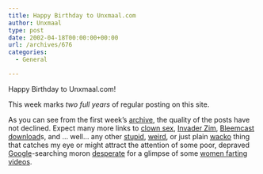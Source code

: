 ```yaml
---
title: Happy Birthday to Unxmaal.com
author: Unxmaal
type: post
date: 2002-04-18T00:00:00+00:00
url: /archives/676
categories:
  - General

---
```

Happy Birthday to Unxmaal.com! 

This week marks _two full years_ of regular posting on this site. 

As you can see from the first week&#8217;s <a target="_top" href="http://unxmaal.com/?blogger-backup/2000_04_16_archive.htm">archive</a>, the quality of the posts have not declined. Expect many more links to [clown sex][1], [Invader Zim][2], [Bleemcast download][3]s, and &#8230; well&#8230; any other [stupid][4], [weird][5], or just plain [wacko][6] thing that catches my eye or might attract the attention of some poor, depraved [Google][7]-searching moron [desperate][8] for a glimpse of some [women farting videos][9].

 [1]: http://www.stopclownpornnow.org/
 [2]: http://www.angelfire.com/tv2/invaderzim7/
 [3]: http://www.gaming-age.com/cgi-bin/specials/special.pl?spec=bleemdc&pagenum=1
 [4]: http://www.stupid.com
 [5]: http://www.weirdwebbed.com/w45.htm
 [6]: http://www.timecube.com/
 [7]: http://google.com
 [8]: http://unxmaal.com/reports/log.keys.html
 [9]: http://unxmaal.com/cgi-bin/clickcount.cgi?action=jump&URL=http://unxmaal.com/farting.html